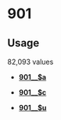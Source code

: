 # 901

## Usage

82,093 values

-   **[901\_\_$a](../../tags/901/901__a-1.md)**  

-   **[901\_\_$c](../../tags/901/901__c-2.md)**  

-   **[901\_\_$u](../../tags/901/901__u-3.md)**  


